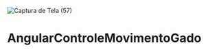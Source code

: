 ![Captura de Tela (57)](https://github.com/FabioCrippa/angular_controle_movimento_gado/assets/95722246/5e7cd47c-ac70-45f0-b1de-27b9b3bffa95)
# AngularControleMovimentoGado
